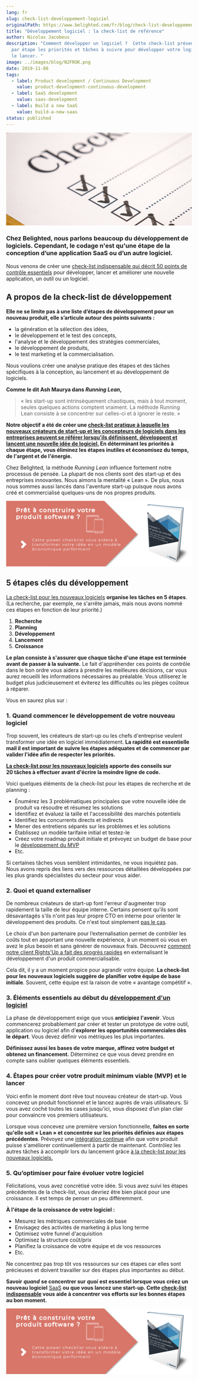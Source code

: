 ```yaml
---
lang: fr
slug: check-list-developpement-logiciel
originalPath: https://www.belighted.com/fr/blog/check-list-developpement-logiciel
title: "Développement logiciel : la check-list de référence"
author: Nicolas Jacobeus
description: "Comment développer un logiciel ?  Cette check-list présente étape
  par étape les priorités et tâches à suivre pour développer votre logiciel et
  le lancer. "
image: ../images/blog/N2FROK.png
date: 2019-11-08
tags:
  - label: Product development / Continuous Development
    value: product-development-continuous-development
  - label: SaaS development
    value: saas-development
  - label: Build a new SaaS
    value: build-a-new-saas
status: published
---
```

![Développer un logiciel](/content/images/legacy/OYD8QcslZaO2LLlQdQ8NR.png)

### **Chez Belighted, nous parlons beaucoup du développement de logiciels. Cependant, le codage n'est qu'une étape de la conception d’une application SaaS ou d’un autre logiciel.**

Nous venons de créer une [check-list indispensable qui décrit 50 points de contrôle essentiels](/fr/ressources/software-power-checklist) pour développer, lancer et améliorer une nouvelle application, un outil ou un logiciel.

A propos de la check-list de développement
------------------------------------------

**Elle ne se limite pas à une liste d’étapes de développement pour un nouveau produit, elle s’articule autour des points suivants :**

*   la génération et la sélection des idées,
*   le développement et le test des concepts,
*   l'analyse et le développement des stratégies commerciales,
*   le développement de produits,
*   le test marketing et la commercialisation.

Nous voulions créer une analyse pratique des étapes et des tâches spécifiques à la conception, au lancement et au développement de logiciels.

**Comme le dit Ash Maurya dans _Running Lean_,**

> « les start-up sont intrinsèquement chaotiques, mais à tout moment, seules quelques actions comptent vraiment. La méthode Running Lean consiste à se concentrer sur celles-ci et à ignorer le reste. »

**Notre objectif a été de créer une [check-list pratique à laquelle les nouveaux créateurs de start-up et les concepteurs de logiciels dans les entreprises peuvent se référer lorsqu'ils définissent, développent et lancent une nouvelle idée de logiciel.](/fr/ressources/software-power-checklist) En déterminant les priorités à chaque étape, vous éliminez les étapes inutiles et économisez du temps, de l'argent et de l'énergie.**

Chez Belighted, la méthode _Running Lean_ influence fortement notre processus de pensée. La plupart de nos clients sont des start-up et des entreprises innovantes. Nous aimons la mentalité « Lean ». De plus, nous nous sommes aussi lancés dans l'aventure start-up puisque nous avons créé et commercialisé quelques-uns de nos propres produits.

[**![FR_CTA_Belighted_iPad_saumon_powerchecklist](/content/images/legacy/KgPCqgzG2cg0VS_cBdQnJ.png)**](https://www.belighted.com/fr/ressources/software-power-checklist)

5 étapes clés du développement
------------------------------

[La check-list pour les nouveaux logiciels](/fr/ressources/software-power-checklist) **organise les tâches en 5 étapes**. (La recherche, par exemple, ne s'arrête jamais, mais nous avons nommé ces étapes en fonction de leur priorité.)

1.  **Recherche**
2.  **Planning**
3.  **Développement**
4.  **Lancement**
5.  **Croissance**

**Le plan consiste à s'assurer que chaque tâche d'une étape est terminée avant de passer à la suivante.** Le fait d'appréhender ces points de contrôle dans le bon ordre vous aidera à prendre les meilleures décisions, car vous aurez recueilli les informations nécessaires au préalable. Vous utiliserez le budget plus judicieusement et éviterez les difficultés ou les pièges coûteux à réparer.

Vous en saurez plus sur :

### **1. Quand commencer le développement de votre nouveau logiciel**

Trop souvent, les créateurs de start-up ou les chefs d'entreprise veulent transformer une idée en logiciel immédiatement. **La rapidité est essentielle mail il est important de suivre les étapes adéquates et de commencer par valider l'idée afin de respecter les priorités.**

**[La check-list pour les nouveaux logiciels](/fr/ressources/software-power-checklist) apporte des conseils sur 20 tâches à effectuer** **avant d'écrire la moindre ligne de code.**

Voici quelques éléments de la check-list pour les étapes de recherche et de planning :

*   Énumérez les 3 problématiques principales que votre nouvelle idée de produit va résoudre et résumez les solutions
*   Identifiez et évaluez la taille et l'accessibilité des marchés potentiels
*   Identifiez les concurrents directs et indirects
*   Mener des entretiens séparés sur les problèmes et les solutions
*   Établissez un modèle tarifaire initial et testez-le
*   Créez votre roadmap produit initiale et prévoyez un budget de base pour le [développement du MVP](/fr/developpement-mvp)
*   Etc.

Si certaines tâches vous semblent intimidantes, ne vous inquiétez pas. Nous avons repris des liens vers des ressources détaillées développées par les plus grands spécialistes du secteur pour vous aider.

### **2\. Quoi et quand externaliser**

De nombreux créateurs de start-up font l'erreur d'augmenter trop rapidement la taille de leur équipe interne. Certains pensent qu'ils sont désavantagés s'ils n'ont pas leur propre CTO en interne pour orienter le développement des produits. Ce n'est tout simplement [pas le cas](/fr/blog/developpement-logiciels-startup).

Le choix d'un bon partenaire pour l’externalisation permet de contrôler les coûts tout en apportant une nouvelle expérience, à un moment où vous en avez le plus besoin et sans générer de nouveaux frais. Découvrez [comment notre client Rights'Up a fait des progrès rapides](/fr/clients/rightsup) en externalisant le développement d'un produit commercialisable.

Cela dit, il y a un moment propice pour agrandir votre équipe. **La check-list pour les nouveaux logiciels suggère de** **planifier votre équipe de base initiale**. Souvent, cette équipe est la raison de votre « avantage compétitif ».

### **3\. Éléments essentiels au début du [développement d'un logiciel](/fr/services)**

La phase de développement exige que vous **anticipiez l'avenir**. Vous commencerez probablement par créer et tester un prototype de votre outil, application ou logiciel afin d'**explorer les opportunités commerciales dès le départ**. Vous devez définir vos métriques les plus importantes.

**Définissez aussi les bases de votre marque, affinez votre budget et obtenez un financement.** Déterminez ce que vous devez prendre en compte sans oublier quelques éléments essentiels.

### **4\. Étapes pour créer votre produit minimum viable (MVP) et le lancer**

Voici enfin le moment dont rêve tout nouveau créateur de start-up. Vous concevez un produit fonctionnel et le lancez auprès de vrais utilisateurs. Si vous avez coché toutes les cases jusqu'ici, vous disposez d’un plan clair pour convaincre vos premiers utilisateurs.

Lorsque vous concevez une première version fonctionnelle, **faites en sorte qu'elle soit « Lean » et concentrée sur les priorités définies aux étapes précédentes**. Prévoyez une [intégration continue](/fr/blog/livraison-continue-startup) afin que votre produit puisse s'améliorer continuellement à partir de maintenant. Contrôlez les autres tâches à accomplir lors du lancement grâce [à la check-list pour les nouveaux logiciels.](/fr/ressources/software-power-checklist)

### **5\. Qu’optimiser pour faire évoluer votre logiciel**

Félicitations, vous avez concrétisé votre idée. Si vous avez suivi les étapes précédentes de la check-list, vous devriez être bien placé pour une croissance. Il est temps de penser un peu différemment.

**À l'étape de la croissance de votre logiciel :**

*   Mesurez les métriques commerciales de base
*   Envisagez des activités de marketing à plus long terme
*   Optimisez votre funnel d'acquisition
*   Optimisez la structure coût/prix
*   Planifiez la croissance de votre équipe et de vos ressources
*   Etc.

Ne concentrez pas trop tôt vos ressources sur ces étapes car elles sont précieuses et doivent travailler sur des étapes plus importantes au début.

**Savoir** **_quand_** **se concentrer sur** **_quoi_** **est essentiel lorsque vous créez un nouveau logiciel** [SaaS](/fr/qu-est-ce-que-le-saas-guide) **ou que vous lancez une start-up. Cette [check-list indispensable](/fr/ressources/software-power-checklist) vous aide à concentrer vos efforts sur les bonnes étapes au bon moment.**

[**![FR_CTA_Belighted_iPad_saumon_powerchecklist](/content/images/legacy/KgPCqgzG2cg0VS_cBdQnJ.png)**](https://www.belighted.com/fr/ressources/software-power-checklist)